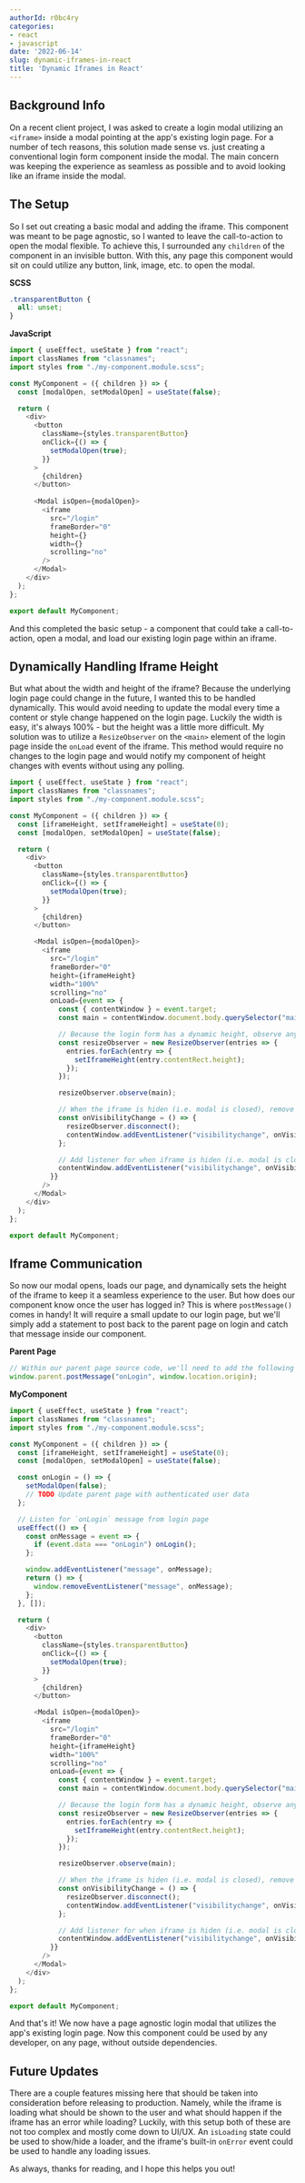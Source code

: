 ```yaml
---
authorId: r0bc4ry
categories:
- react
- javascript
date: '2022-06-14'
slug: dynamic-iframes-in-react
title: 'Dynamic Iframes in React'
---
```


## Background Info

On a recent client project, I was asked to create a login modal utilizing an `<iframe>` inside a modal pointing at the app's existing login page. For a number of tech reasons, this solution made sense vs. just creating a conventional login form component inside the modal. The main concern was keeping the experience as seamless as possible and to avoid looking like an iframe inside the modal.

## The Setup

So I set out creating a basic modal and adding the iframe. This component was meant to be page agnostic, so I wanted to leave the call-to-action to open the modal flexible. To achieve this, I surrounded any `children` of the component in an invisible button. With this, any page this component would sit on could utilize any button, link, image, etc. to open the modal.

**SCSS**

```scss
.transparentButton {
  all: unset;
}
```

**JavaScript**

```javascript
import { useEffect, useState } from "react";
import classNames from "classnames";
import styles from "./my-component.module.scss";

const MyComponent = ({ children }) => {
  const [modalOpen, setModalOpen] = useState(false);

  return (
    <div>
      <button
        className={styles.transparentButton}
        onClick={() => {
          setModalOpen(true);
        }}
      >
        {children}
      </button>
      
      <Modal isOpen={modalOpen}>
        <iframe 
          src="/login" 
          frameBorder="0" 
          height={} 
          width={} 
          scrolling="no" 
        />
      </Modal>
    </div>
  );
};

export default MyComponent;
```

And this completed the basic setup - a component that could take a call-to-action, open a modal, and load our existing login page within an iframe.

## Dynamically Handling Iframe Height

But what about the width and height of the iframe? Because the underlying login page could change in the future, I wanted this to be handled dynamically. This would avoid needing to update the modal every time a content or style change happened on the login page. Luckily the width is easy, it's always 100% - but the height was a little more difficult. My solution was to utilize a `ResizeObserver` on the `<main>` element of the login page inside the `onLoad` event of the iframe. This method would require no changes to the login page and would notify my component of height changes with events without using any polling.

```javascript
import { useEffect, useState } from "react";
import classNames from "classnames";
import styles from "./my-component.module.scss";

const MyComponent = ({ children }) => {
  const [iframeHeight, setIframeHeight] = useState(0);
  const [modalOpen, setModalOpen] = useState(false);

  return (
    <div>
      <button
        className={styles.transparentButton}
        onClick={() => {
          setModalOpen(true);
        }}
      >
        {children}
      </button>

      <Modal isOpen={modalOpen}>
        <iframe
          src="/login"
          frameBorder="0"
          height={iframeHeight}
          width="100%"
          scrolling="no"
          onLoad={event => {
            const { contentWindow } = event.target;
            const main = contentWindow.document.body.querySelector("main");

            // Because the login form has a dynamic height, observe any size changes and update the iframe height
            const resizeObserver = new ResizeObserver(entries => {
              entries.forEach(entry => {
                setIframeHeight(entry.contentRect.height);
              });
            });

            resizeObserver.observe(main);

            // When the iframe is hiden (i.e. modal is closed), remove any listeners
            const onVisibilityChange = () => {
              resizeObserver.disconnect();
              contentWindow.addEventListener("visibilitychange", onVisibilityChange);
            };

            // Add listener for when iframe is hiden (i.e. modal is closed)
            contentWindow.addEventListener("visibilitychange", onVisibilityChange);
          }}
        />
      </Modal>
    </div>
  );
};

export default MyComponent;
```

## Iframe Communication

So now our modal opens, loads our page, and dynamically sets the height of the iframe to keep it a seamless experience to the user. But how does our component know once the user has logged in? This is where `postMessage()` comes in handy! It will require a small update to our login page, but we'll simply add a statement to post back to the parent page on login and catch that message inside our component.

**Parent Page**

```javascript
// Within our parent page source code, we'll need to add the following line
window.parent.postMessage("onLogin", window.location.origin);
```

**MyComponent**

```javascript
import { useEffect, useState } from "react";
import classNames from "classnames";
import styles from "./my-component.module.scss";

const MyComponent = ({ children }) => {
  const [iframeHeight, setIframeHeight] = useState(0);
  const [modalOpen, setModalOpen] = useState(false);

  const onLogin = () => {
    setModalOpen(false);
    // TODO Update parent page with authenticated user data
  };

  // Listen for `onLogin` message from login page
  useEffect(() => {
    const onMessage = event => {
      if (event.data === "onLogin") onLogin();
    };

    window.addEventListener("message", onMessage);
    return () => {
      window.removeEventListener("message", onMessage);
    };
  }, []);

  return (
    <div>
      <button
        className={styles.transparentButton}
        onClick={() => {
          setModalOpen(true);
        }}
      >
        {children}
      </button>

      <Modal isOpen={modalOpen}>
        <iframe
          src="/login"
          frameBorder="0"
          height={iframeHeight}
          width="100%"
          scrolling="no"
          onLoad={event => {
            const { contentWindow } = event.target;
            const main = contentWindow.document.body.querySelector("main");

            // Because the login form has a dynamic height, observe any size changes and update the iframe height
            const resizeObserver = new ResizeObserver(entries => {
              entries.forEach(entry => {
                setIframeHeight(entry.contentRect.height);
              });
            });

            resizeObserver.observe(main);

            // When the iframe is hiden (i.e. modal is closed), remove any listeners
            const onVisibilityChange = () => {
              resizeObserver.disconnect();
              contentWindow.addEventListener("visibilitychange", onVisibilityChange);
            };

            // Add listener for when iframe is hiden (i.e. modal is closed)
            contentWindow.addEventListener("visibilitychange", onVisibilityChange);
          }}
        />
      </Modal>
    </div>
  );
};

export default MyComponent;
```

And that's it! We now have a page agnostic login modal that utilizes the app's existing login page. Now this component could be used by any developer, on any page, without outside dependencies.

## Future Updates

There are a couple features missing here that should be taken into consideration before releasing to production. Namely, while the iframe is loading what should be shown to the user and what should happen if the iframe has an error while loading? Luckily, with this setup both of these are not too complex and mostly come down to UI/UX. An `isLoading` state could be used to show/hide a loader, and the iframe's built-in `onError` event could be used to handle any loading issues.

As always, thanks for reading, and I hope this helps you out!
